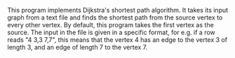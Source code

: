 This program implements Dijkstra's shortest path algorithm. It takes its input graph from a text file and finds the shortest path from the source vertex to every other vertex. By default, this program takes the first vertex as the source. The input in the file is given in a specific format, for e.g. if a row reads "4	3,3 7,7", this means that the vertex 4 has an edge to the vertex 3 of length 3, and an edge of length 7 to the vertex 7.  